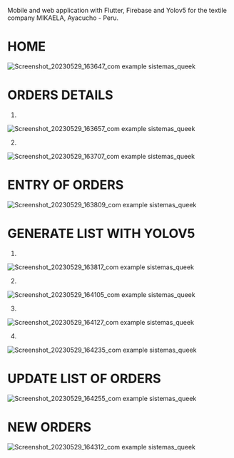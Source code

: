 Mobile and web application with Flutter, Firebase and Yolov5 for the textile company MIKAELA, Ayacucho - Peru.


# HOME

![Screenshot_20230529_163647_com example sistemas_queek](https://github.com/Patahu/System_queek/assets/55921419/8ade2fc3-e9cb-4a56-9af5-82cba0678284)

# ORDERS DETAILS
1.

![Screenshot_20230529_163657_com example sistemas_queek](https://github.com/Patahu/System_queek/assets/55921419/78557011-5f69-4f2b-b2bb-8ffbe27ecebe)

2.


![Screenshot_20230529_163707_com example sistemas_queek](https://github.com/Patahu/System_queek/assets/55921419/bdada4ee-303d-4a14-9937-da6a336b44f7)


# ENTRY OF ORDERS


![Screenshot_20230529_163809_com example sistemas_queek](https://github.com/Patahu/System_queek/assets/55921419/3b4b5f1d-3de1-4ea4-8db2-78581f42f826)

# GENERATE LIST WITH YOLOV5

1.

![Screenshot_20230529_163817_com example sistemas_queek](https://github.com/Patahu/System_queek/assets/55921419/6ac73a95-30d6-4898-91bb-4b0c29fbb1c5)


2.

![Screenshot_20230529_164105_com example sistemas_queek](https://github.com/Patahu/System_queek/assets/55921419/16374cf0-34f5-4e60-a32d-f4568255bb93)

3.

![Screenshot_20230529_164127_com example sistemas_queek](https://github.com/Patahu/System_queek/assets/55921419/03aef7bf-8d37-4bb4-9b09-c6592ea2b721)

4.

![Screenshot_20230529_164235_com example sistemas_queek](https://github.com/Patahu/System_queek/assets/55921419/6741d34f-1b0a-4b0c-b93e-ebe7fff53a9b)

# UPDATE LIST OF ORDERS

![Screenshot_20230529_164255_com example sistemas_queek](https://github.com/Patahu/System_queek/assets/55921419/3b269ebe-71d5-4402-a1fd-a30dc84bad2b)


# NEW ORDERS


![Screenshot_20230529_164312_com example sistemas_queek](https://github.com/Patahu/System_queek/assets/55921419/c319fdca-6bbf-4033-91b5-72cb7929817c)
